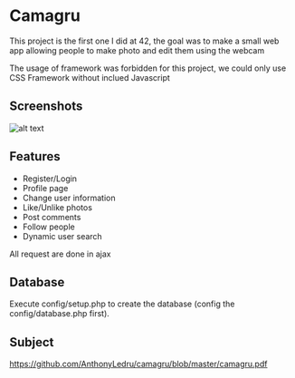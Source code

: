 # Camagru

This project is the first one I did at 42, the goal was to make a small web app allowing people to make photo and edit them using the webcam

The usage of framework was forbidden for this project, we could only use CSS Framework without inclued Javascript

## Screenshots

![alt text]()

## Features

- Register/Login
- Profile page
- Change user information
- Like/Unlike photos
- Post comments
- Follow people
- Dynamic user search

All request are done in ajax

## Database

Execute config/setup.php to create the database (config the config/database.php first).

## Subject 
 
https://github.com/AnthonyLedru/camagru/blob/master/camagru.pdf

